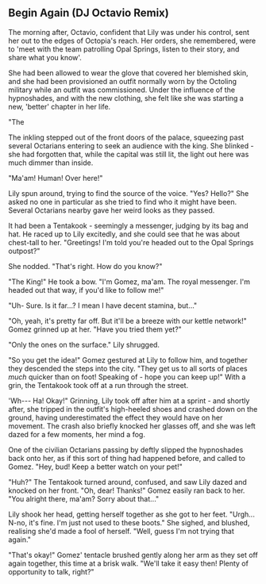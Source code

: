 ## Begin Again (DJ Octavio Remix)

The morning after, Octavio, confident that Lily was under his control, sent her out to the edges of Octopia's reach. Her orders, she remembered, were to 'meet with the team patrolling Opal Springs, listen to their story, and share what you know'.

She had been allowed to wear the glove that covered her blemished skin, and she had been provisioned an outfit normally worn by the Octoling military while an outfit was commissioned. Under the influence of the hypnoshades, and with the new clothing, she felt like she was starting a new, 'better' chapter in her life.

"The

The inkling stepped out of the front doors of the palace, squeezing past several Octarians entering to seek an audience with the king. She blinked - she had forgotten that, while the capital was still lit, the light out here was much dimmer than inside.

"Ma'am! Human! Over here!"

Lily spun around, trying to find the source of the voice. "Yes? Hello?" She asked no one in particular as she tried to find who it might have been. Several Octarians nearby gave her weird looks as they passed.

It had been a Tentakook - seemingly a messenger, judging by its bag and hat. He raced up to Lily excitedly, and she could see that he was about chest-tall to her. "Greetings! I'm told you're headed out to the Opal Springs outpost?"

She nodded. "That's right. How do you know?"

"The King!" He took a bow. "I'm Gomez, ma'am. The royal messenger. I'm headed out that way, if you'd like to follow me!"

"Uh- Sure. Is it far...? I mean I have decent stamina, but..."

"Oh, yeah, it's pretty far off. But it'll be a breeze with our kettle network!" Gomez grinned up at her. "Have you tried them yet?"

"Only the ones on the surface." Lily shrugged.

"So you get the idea!" Gomez gestured at Lily to follow him, and together they descended the steps into the city. "They get us to all sorts of places *much* quicker than on foot! Speaking of - hope you can keep up!" With a grin, the Tentakook took off at a run through the street.

'Wh--- Ha! Okay!" Grinning, Lily took off after him at a sprint - and shortly after, she tripped in the outfit's high-heeled shoes and crashed down on the ground, having underestimated the effect they would have on her movement. The crash also briefly knocked her glasses off, and she was left dazed for a few moments, her mind a fog.

One of the civilian Octarians passing by deftly slipped the hypnoshades back onto her, as if this sort of thing had happened before, and called to Gomez. "Hey, bud! Keep a better watch on your pet!"

"Huh?" The Tentakook turned around, confused, and saw Lily dazed and knocked on her front. "Oh, dear! Thanks!" Gomez easily ran back to her. "You alright there, ma'am? Sorry about that..."

Lily shook her head, getting herself together as she got to her feet. "Urgh... N-no, it's fine. I'm just not used to these boots." She sighed, and blushed, realising she'd made a fool of herself. "Well, guess I'm not trying that again."

"That's okay!" Gomez' tentacle brushed gently along her arm as they set off again together, this time at a brisk walk. "We'll take it easy then! Plenty of opportunity to talk, right?" 

